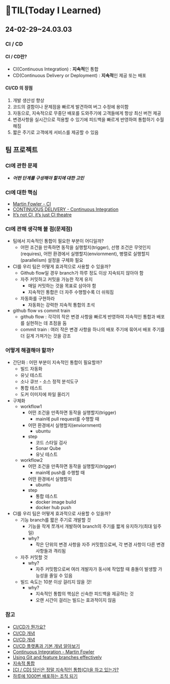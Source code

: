 # 📝TIL(Today I Learned)
## 24-02-29~24.03.03
### CI / CD
#### CI / CD란?
- CI(Continuous Integration) : **지속적**인 통합
- CD(Continuous Delivery or Deployment) : **지속적**인 제공 또는 배포

#### CI/CD 의 장점
1. 개발 생산성 향상
2. 코드의 결함이나 문제점을 빠르게 발견하여 버그 수정에 용이함
3. 자동으로, 지속적으로 무중단 배포를 도와주기에 고객들에게 항상 최신 버전 제공
4. 변경사항을 실시간으로 적용할 수 있기에 피드백을 빠르게 반영하여 통합하기 수월해짐
5. 짧은 주기로 고객에게 서비스를 제공할 수 있음

## 팀 프로젝트
### CI에 관한 문제
- ***어떤 단계를 구성해야 할지에 대한 고민***

### CI에 대한 핵심
- [Martin Fowler - CI](https://www.martinfowler.com/articles/continuousIntegration.html)
- [CONTINUOUS DELIVERY - Continuous Integration](https://continuousdelivery.com/foundations/continuous-integration/)
- [It’s not CI, it’s just CI theatre](https://www.gocd.org/2017/05/16/its-not-CI-its-CI-theatre.html)

### CI에 관해 생각해 볼 점(문제점)
- 팀에서 지속적인 통합이 필요한 부분이 어디일까?
  - 어떤 조건을 만족하면 동작을 실행할지(trigger), 선행 조건은 무엇인지(requires), 어떤 환경에서 실행할지(enviornment), 병렬로 실행할지(parallelism) 설정을 구체화 필요
- CI를 우리 팀은 어떻게 효과적으로 사용할 수 있을까?
  - Github flow일 경우 branch가 하루 정도 이상 지속되지 않아야 함
  - 자주 커밋하고 커밋을 가능한 작게 유지
    - 매일 커밋하는 것을 목표로 삼아야 함
    - 지속적인 통합은 더 자주 수행할수록 더 쉬워짐
  - 자동화를 구현하라
    - 자동화는 강력한 지속적 통합의 초석
- github flow vs commit train
  - github flow : 각각의 작은 변경 사항을 빠르게 반영하여 지속적인 통합과 배포를 실현하는 데 초점을 둠
  - commit train : 여러 작은 변경 사항을 하나의 배포 주기에 묶어서 배포 주기를 더 길게 가져가는 것을 강조

### 어떻게 해결해야 할까?
- 간단화 : 어떤 부분이 지속적인 통합이 필요할까?
  - 빌드 자동화
  - 유닛 테스트
  - 소나 큐브 - 소스 정적 분석도구
  - 통합 테스트
  - 도커 이미지에 파일 올리기
- 구체화
  - workflow1
    - 어떤 조건을 만족하면 동작을 실행할지(trigger)
      - main에 pull request를 수행할 때
    - 어떤 환경에서 실행할지(enviornment)
      - ubuntu
    - step 
      - 코드 스타일 검사
      - Sonar Qube
      - 유닛 테스트
  - workflow2
    - 어떤 조건을 만족하면 동작을 실행할지(trigger)
      - main에 push를 수행할 때
    - 어떤 환경에서 실행할지
      - ubuntu
    - step
      - 통합 테스트
      - docker image build
      - docker hub push
- CI를 우리 팀은 어떻게 효과적으로 사용할 수 있을까?
  - 기능 branch를 짧은 주기로 개발할 것
    - 기능을 작게 쪼개서 개발하여 branch의 주기를 짧게 유지하기(최대 일주일)
    - why?
      - 작은 단위의 변경 사항을 자주 커밋함으로써, 각 변경 사항이 다른 변경 사항들과 격리됨
  - 자주 커밋할 것
    - why?
      - 자주 커밋함으로써 여러 개발자가 동시에 작업할 때 충돌이 발생할 가능성을 줄일 수 있음
  - 빌드 속도는 10분 이상 걸리지 않을 것!
    - why?
      - 지속적인 통합의 핵심은 신속한 피드백을 제공하는 것
      - 오랜 시간이 걸리는 빌드는 효과적이지 않음

### 참고
- [CI/CD가 뭔가요?](https://tecoble.techcourse.co.kr/post/2021-08-14-ci-cd/)
- [CI/CD 개념](https://www.youtube.com/watch?v=0Emq5FypiMM&list=WL&index=8)
- [CI/CD 개념](https://tech.ktcloud.com/8)
- [CI/CD 플랫폼과 기본 개념 알아보기](https://medium.com/@hongseongho/ci-cd-%ED%94%8C%EB%9E%AB%ED%8F%BC%EA%B3%BC-%EA%B8%B0%EB%B3%B8-%EA%B0%9C%EB%85%90-%EC%95%8C%EC%95%84%EB%B3%B4%EA%B8%B0-8ca07a16933c)
- [Continuous Integration - Martin Fowler](https://www.martinfowler.com/articles/continuousIntegration.html)
- [Using Git and feature branches effectively](https://www.jillesvangurp.com/blog/2011-07-16-using-git-and-feature-branches-effectively.html)
- [지속적 통합](https://velog.io/@jm1225/Continuous-Intergration)
- [[CI / CD] 당신은 정말 지속적인 통합(CI)을 하고 있는가?](https://steady-coding.tistory.com/491)
- [하루에 1000번 배포하는 조직 되기](https://blog.banksalad.com/tech/become-an-organization-that-deploys-1000-times-a-day/?gclid=Cj0KCQiA3NX_BRDQARIsALA3fIJ1dXP9Btp4Jqkze2iTPbMh2W3hlXi6ORJJsXBPvkX-d3jSDmGacx4aAphzEALw_wcB#lightweight-branching-model)